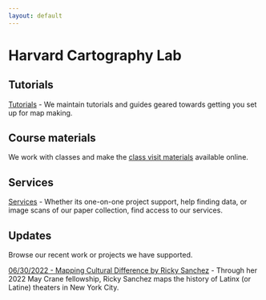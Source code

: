 ```yaml
---
layout: default
---
```


# Harvard Cartography Lab

## Tutorials

[Tutorials](https://harvardmapcollection.github.io/tutorials/) - We maintain tutorials and guides geared towards getting you set up for map making. 

## Course materials

We work with classes and make the [class visit materials](https://harvardmapcollection.github.io/classes/) available online. 

## Services

[Services](https://library.harvard.edu/libraries/harvard-map-collection) - Whether its one-on-one project support, help finding data, or image scans of our paper collection, find access to our services.

## Updates

Browse our recent work or projects we have supported.

[06/30/2022 - Mapping Cultural Difference by Ricky Sanchez](https://harvardmapcollection.github.io/mapping-cultural-difference/) - Through her 2022 May Crane fellowship, Ricky Sanchez maps the history of Latinx (or Latine) theaters in New York City. 






